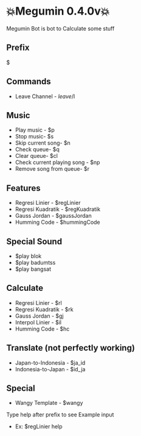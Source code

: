 # 💥Megumin 0.4.0v💥
Megumin Bot is bot to Calculate some stuff

## Prefix
$

## Commands
* Leave Channel - $leave/$l

## Music
* Play music - $p
* Stop music- $s
* Skip current song- $n
* Check queue- $q
* Clear queue- $cl
* Check current playing song - $np
* Remove song from queue- $r

## Features
* Regresi Linier - $regLinier 
* Regresi Kuadratik - $regKuadratik 
* Gauss Jordan - $gaussJordan
* Humming Code - $hummingCode

## Special Sound
* $play blok
* $play badumtss
* $play bangsat

## Calculate
* Regresi Linier - $rl
* Regresi Kuadratik - $rk
* Gauss Jordan - $gj
* Interpol Linier - $il
* Humming Code - $hc

## Translate (not perfectly working)
* Japan-to-Indonesia - $ja_id
* Indonesia-to-Japan - $id_ja

## Special
* Wangy Template - $wangy

Type help after prefix to see Example input
* Ex: $regLinier help

